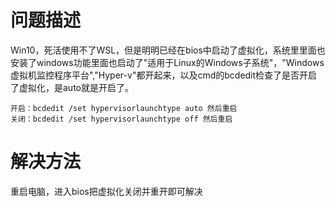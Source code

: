# 问题描述

Win10，死活使用不了WSL，但是明明已经在bios中启动了虚拟化，系统里里面也安装了windows功能里面也启动了"适用于Linux的Windows子系统"，"Windows虚拟机监控程序平台","Hyper-v"都开起来，以及cmd的bcdedit检查了是否开启了虚拟化，是auto就是开启了。

```
开启：bcdedit /set hypervisorlaunchtype auto 然后重启
关闭：bcdedit /set hypervisorlaunchtype off 然后重启
```





# 解决方法

重启电脑，进入bios把虚拟化关闭并重开即可解决